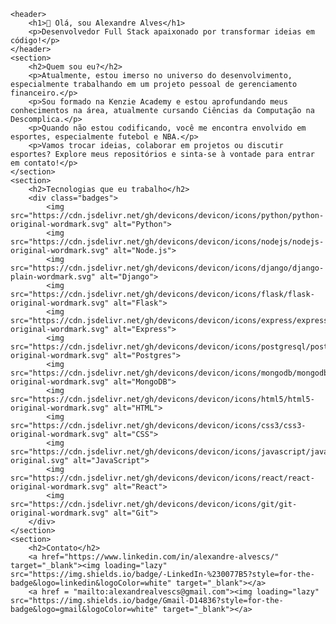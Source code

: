     <header>
        <h1>👋 Olá, sou Alexandre Alves</h1>
        <p>Desenvolvedor Full Stack apaixonado por transformar ideias em código!</p>
    </header>
    <section>
        <h2>Quem sou eu?</h2>
        <p>Atualmente, estou imerso no universo do desenvolvimento, especialmente trabalhando em um projeto pessoal de gerenciamento financeiro.</p>
        <p>Sou formado na Kenzie Academy e estou aprofundando meus conhecimentos na área, atualmente cursando Ciências da Computação na Descomplica.</p>
        <p>Quando não estou codificando, você me encontra envolvido em esportes, especialmente futebol e NBA.</p>
        <p>Vamos trocar ideias, colaborar em projetos ou discutir esportes? Explore meus repositórios e sinta-se à vontade para entrar em contato!</p>
    </section>
    <section>
        <h2>Tecnologias que eu trabalho</h2>
        <div class="badges">
            <img src="https://cdn.jsdelivr.net/gh/devicons/devicon/icons/python/python-original-wordmark.svg" alt="Python">
            <img src="https://cdn.jsdelivr.net/gh/devicons/devicon/icons/nodejs/nodejs-original-wordmark.svg" alt="Node.js">
            <img src="https://cdn.jsdelivr.net/gh/devicons/devicon/icons/django/django-plain-wordmark.svg" alt="Django">
            <img src="https://cdn.jsdelivr.net/gh/devicons/devicon/icons/flask/flask-original-wordmark.svg" alt="Flask">
            <img src="https://cdn.jsdelivr.net/gh/devicons/devicon/icons/express/express-original-wordmark.svg" alt="Express">
            <img src="https://cdn.jsdelivr.net/gh/devicons/devicon/icons/postgresql/postgresql-original-wordmark.svg" alt="Postgres">
            <img src="https://cdn.jsdelivr.net/gh/devicons/devicon/icons/mongodb/mongodb-original-wordmark.svg" alt="MongoDB">
            <img src="https://cdn.jsdelivr.net/gh/devicons/devicon/icons/html5/html5-original-wordmark.svg" alt="HTML">
            <img src="https://cdn.jsdelivr.net/gh/devicons/devicon/icons/css3/css3-original-wordmark.svg" alt="CSS">
            <img src="https://cdn.jsdelivr.net/gh/devicons/devicon/icons/javascript/javascript-original.svg" alt="JavaScript">
            <img src="https://cdn.jsdelivr.net/gh/devicons/devicon/icons/react/react-original-wordmark.svg" alt="React">
            <img src="https://cdn.jsdelivr.net/gh/devicons/devicon/icons/git/git-original-wordmark.svg" alt="Git">
        </div>
    </section>
    <section>
        <h2>Contato</h2>
        <a href="https://www.linkedin.com/in/alexandre-alvescs/" target="_blank"><img loading="lazy" src="https://img.shields.io/badge/-LinkedIn-%230077B5?style=for-the-badge&logo=linkedin&logoColor=white" target="_blank"></a>
        <a href = "mailto:alexandrealvescs@gmail.com"><img loading="lazy" src="https://img.shields.io/badge/Gmail-D14836?style=for-the-badge&logo=gmail&logoColor=white" target="_blank"></a>

